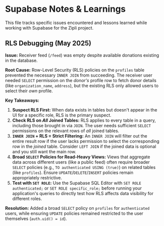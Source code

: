 # Supabase Notes & Learnings

This file tracks specific issues encountered and lessons learned while working with Supabase for the Zipli project.

## RLS Debugging (May 2025)

**Issue:** Receiver feed (`/feed`) was empty despite available donations existing in the database.

**Root Cause:** Row-Level Security (RLS) policies on the `profiles` table prevented the necessary `INNER JOIN` from succeeding. The receiver user needed `SELECT` permission on the _donor's_ profile row to fetch donor details (like `organization_name`, `address`), but the existing RLS only allowed users to select their _own_ profile.

**Key Takeaways:**

1.  **Suspect RLS First:** When data exists in tables but doesn't appear in the UI for a specific role, RLS is the primary suspect.
2.  **Check RLS on _All_ Joined Tables:** RLS applies to every table in a query, including those brought in via `JOIN`. The user needs sufficient `SELECT` permissions on the relevant rows of _all_ joined tables.
3.  **`INNER JOIN` + RLS = Strict Filtering:** An `INNER JOIN` will filter out the entire result row if the user lacks permission to select the corresponding row in the _joined_ table. Consider `LEFT JOIN` if the joined data is optional and you still want the main row.
4.  **Broad `SELECT` Policies for Read-Heavy Views:** Views that aggregate data across different users (like a public feed) often require broader `SELECT` policies (e.g., `TO authenticated USING (true)`) on related tables (like `profiles`). Ensure `UPDATE`/`DELETE`/`INSERT` policies remain appropriately restrictive.
5.  **Test with `SET ROLE`:** Use the Supabase SQL Editor with `SET ROLE authenticated;` or `SET ROLE specific_role;` before running your application's queries to directly test how RLS affects data visibility for different roles.

**Resolution:** Added a broad `SELECT` policy on `profiles` for `authenticated` users, while ensuring `UPDATE` policies remained restricted to the user themselves (`auth.uid() = id`).
